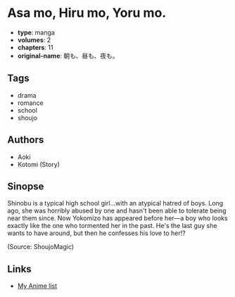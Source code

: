 # Asa mo, Hiru mo, Yoru mo.

-   **type**: manga
-   **volumes**: 2
-   **chapters**: 11
-   **original-name**: 朝も、昼も、夜も。

## Tags

-   drama
-   romance
-   school
-   shoujo

## Authors

-   Aoki
-   Kotomi (Story)

## Sinopse

Shinobu is a typical high school girl...with an atypical hatred of boys. Long ago, she was horribly abused by one and hasn't been able to tolerate being near them since. Now Yokomizo has appeared before her—a boy who looks exactly like the one who tormented her in the past. He's the last guy she wants to have around, but then he confesses his love to her!?

(Source: ShoujoMagic)

## Links

-   [My Anime list](https://myanimelist.net/manga/3685/Asa_mo_Hiru_mo_Yoru_mo)
